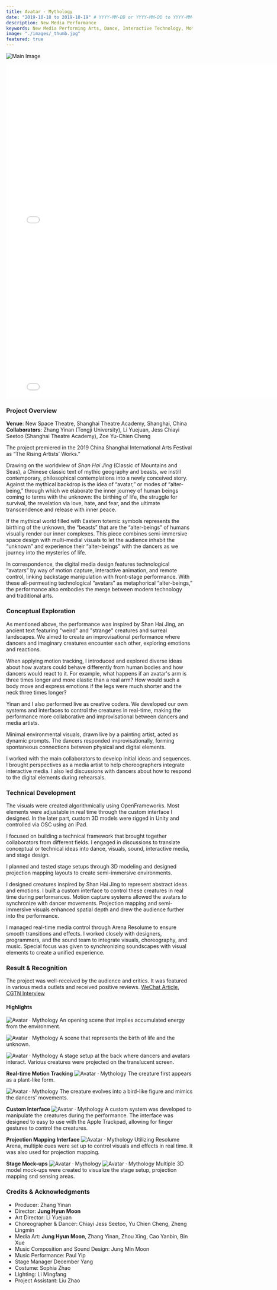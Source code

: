 ```yaml
---
title: Avatar · Mythology
date: "2019-10-18 to 2019-10-19" # YYYY-MM-DD or YYYY-MM-DD to YYYY-MM-DD or YYYY-MM-DD, YYYY-MM-DD, YYYY-MM-DD
description: New Media Performance
keywords: New Media Performing Arts, Dance, Interactive Technology, Motion Tracking, Media Art, Sound Design, 3D Modeling
image: "./images/_thumb.jpg"
featured: true
---
```


![Main Image](./images/_main.jpg)

<iframe width="800" height="450" src="//www.youtube.com/embed/Wl_59HQjO3M?feature=player_detailpage" frameborder="0" allowfullscreen></iframe>

<iframe width="800" height="450" src="//www.youtube.com/embed/mPm63bvD778?feature=player_detailpage" frameborder="0" allowfullscreen></iframe>

### Project Overview

**Venue**: New Space Theatre, Shanghai Theatre Academy, Shanghai, China  
**Collaborators**: Zhang Yinan (Tongji University), Li Yuejuan, Jess Chiayi Seetoo (Shanghai Theatre Academy), Zoe Yu-Chien Cheng

The project premiered in the 2019 China Shanghai International Arts Festival as “The Rising Artists’ Works.”

Drawing on the worldview of _Shan Hai Jing_ (Classic of Mountains and Seas), a Chinese classic text of mythic geography and beasts, we instill contemporary, philosophical contemplations into a newly conceived story. Against the mythical backdrop is the idea of “avatar,” or modes of “alter-being,” through which we elaborate the inner journey of human beings coming to terms with the unknown: the birthing of life, the struggle for survival, the revelation via love, hate, and fear, and the ultimate transcendence and release with inner peace.

If the mythical world filled with Eastern totemic symbols represents the birthing of the unknown, the “beasts” that are the “alter-beings” of humans visually render our inner complexes. This piece combines semi-immersive space design with multi-medial visuals to let the audience inhabit the “unknown” and experience their “alter-beings” with the dancers as we journey into the mysteries of life.

In correspondence, the digital media design features technological “avatars” by way of motion capture, interactive animation, and remote control, linking backstage manipulation with front-stage performance. With these all-permeating technological “avatars” as metaphorical “alter-beings,” the performance also embodies the merge between modern technology and traditional arts.

### Conceptual Exploration

As mentioned above, the performance was inspired by Shan Hai Jing, an ancient text featuring "weird" and "strange" creatures and surreal landscapes. We aimed to create an improvisational performance where dancers and imaginary creatures encounter each other, exploring emotions and reactions.

When applying motion tracking, I introduced and explored diverse ideas about how avatars could behave differently from human bodies and how dancers would react to it. For example, what happens if an avatar's arm is three times longer and more elastic than a real arm? How would such a body move and express emotions if the legs were much shorter and the neck three times longer?

Yinan and I also performed live as creative coders. We developed our own systems and interfaces to control the creatures in real-time, making the performance more collaborative and improvisational between dancers and media artists.

Minimal environmental visuals, drawn live by a painting artist, acted as dynamic prompts. The dancers responded improvisationally, forming spontaneous connections between physical and digital elements.

I worked with the main collaborators to develop initial ideas and sequences. I brought perspectives as a media artist to help choreographers integrate interactive media. I also led discussions with dancers about how to respond to the digital elements during rehearsals.

### Technical Development

The visuals were created algorithmically using OpenFrameworks. Most elements were adjustable in real time through the custom interface I designed. In the later part, custom 3D models were rigged in Unity and controlled via OSC using an iPad.

I focused on building a technical framework that brought together collaborators from different fields. I engaged in discussions to translate conceptual or technical ideas into dance, visuals, sound, interactive media, and stage design.

I planned and tested stage setups through 3D modeling and designed projection mapping layouts to create semi-immersive environments.

I designed creatures inspired by Shan Hai Jing to represent abstract ideas and emotions. I built a custom interface to control these creatures in real time during performances. Motion capture systems allowed the avatars to synchronize with dancer movements. Projection mapping and semi-immersive visuals enhanced spatial depth and drew the audience further into the performance.

I managed real-time media control through Arena Resolume to ensure smooth transitions and effects. I worked closely with designers, programmers, and the sound team to integrate visuals, choreography, and music. Special focus was given to synchronizing soundscapes with visual elements to create a unified experience.

### Result & Recognition

The project was well-received by the audience and critics. It was featured in various media outlets and received positive reviews. [WeChat Article](https://mp.weixin.qq.com/s/QxN-pPdxsOR80YqNevGGOg), [CGTN Interview](https://news.cgtn.com/news/2019-10-23/New-media-drama-Fusing-modern-technology-and-traditional-art-L1rGAygL8Q/index.html)

#### Highlights

![Avatar · Mythology](./images/avatar-002.png)
An opening scene that implies accumulated energy from the environment.

![Avatar · Mythology](./images/avatar-003.png)
A scene that represents the birth of life and the unknown.

![Avatar · Mythology](./images/avatar-004.png)
A stage setup at the back where dancers and avatars interact. Various creatures were projected on the translucent screen.

**Real-time Motion Tracking**
![Avatar · Mythology](./images/avatar-005.png)
The creature first appears as a plant-like form.

![Avatar · Mythology](./images/avatar-006.png)
The creature evolves into a bird-like figure and mimics the dancers' movements.

**Custom Interface**
![Avatar · Mythology](./images/avatar-007.png)
A custom system was developed to manipulate the creatures during the performance. The interface was designed to easy to use with the Apple Trackpad, allowing for finger gestures to control the creatures.

**Projection Mapping Interface**
![Avatar · Mythology](./images/avatar-008.png)
Utilizing Resolume Arena, multiple cues were set up to control visuals and effects in real time. It was also used for projection mapping.

**Stage Mock-ups**
![Avatar · Mythology](./images/avatar-009.jpg)
![Avatar · Mythology](./images/avatar-010.jpg)
Multiple 3D model mock-ups were created to visualize the stage setup, projection mapping snd sensing areas.

### Credits & Acknowledgments

- Producer: Zhang Yinan
- Director: **Jung Hyun Moon**
- Art Director: Li Yuejuan
- Choreographer & Dancer: Chiayi Jess Seetoo, Yu Chien Cheng, Zheng Lingmin
- Media Art: **Jung Hyun Moon**, Zhang Yinan, Zhou Xing, Cao Yanbin, Bin Xue
- Music Composition and Sound Design: Jung Min Moon
- Music Performance: Paul Yip
- Stage Manager December Yang
- Costume: Sophia Zhao
- Lighting: Li Mingfang
- Project Assistant: Liu Zhao
